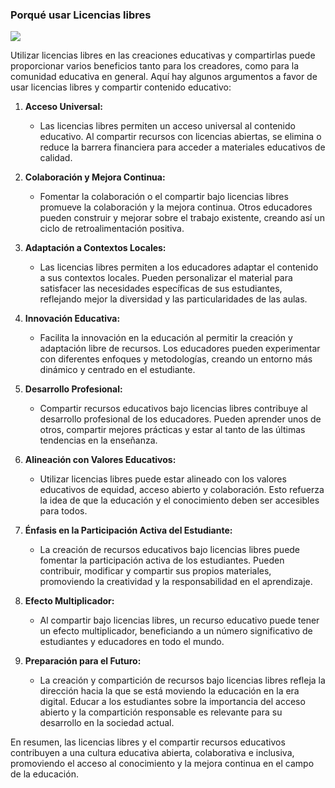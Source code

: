 ### Porqué usar Licencias libres

![](https://raw.githubusercontent.com/javacasm/Iniciacion-Herramientas-Digitales-Aula/main/images/icono-licencias.png)

Utilizar licencias libres en las creaciones educativas y compartirlas puede proporcionar varios beneficios tanto para los creadores, como para la comunidad educativa en general. Aquí hay algunos argumentos a favor de usar licencias libres y compartir contenido educativo:

1. **Acceso Universal:**
   - Las licencias libres permiten un acceso universal al contenido educativo. Al compartir recursos con licencias abiertas, se elimina o reduce la barrera financiera para acceder a materiales educativos de calidad.

2. **Colaboración y Mejora Continua:**
   - Fomentar la colaboración o el compartir bajo licencias libres promueve la colaboración y la mejora continua. Otros educadores pueden construir y mejorar sobre el trabajo existente, creando así un ciclo de retroalimentación positiva.

3. **Adaptación a Contextos Locales:**
   - Las licencias libres permiten a los educadores adaptar el contenido a sus contextos locales. Pueden personalizar el material para satisfacer las necesidades específicas de sus estudiantes, reflejando mejor la diversidad y las particularidades de las aulas.

4. **Innovación Educativa:**
   - Facilita la innovación en la educación al permitir la creación y adaptación libre de recursos. Los educadores pueden experimentar con diferentes enfoques y metodologías, creando un entorno más dinámico y centrado en el estudiante.

5. **Desarrollo Profesional:**
   - Compartir recursos educativos bajo licencias libres contribuye al desarrollo profesional de los educadores. Pueden aprender unos de otros, compartir mejores prácticas y estar al tanto de las últimas tendencias en la enseñanza.

6. **Alineación con Valores Educativos:**
   - Utilizar licencias libres puede estar alineado con los valores educativos de equidad, acceso abierto y colaboración. Esto refuerza la idea de que la educación y el conocimiento deben ser accesibles para todos.

7. **Énfasis en la Participación Activa del Estudiante:**
   - La creación de recursos educativos bajo licencias libres puede fomentar la participación activa de los estudiantes. Pueden contribuir, modificar y compartir sus propios materiales, promoviendo la creatividad y la responsabilidad en el aprendizaje.

8. **Efecto Multiplicador:**
   - Al compartir bajo licencias libres, un recurso educativo puede tener un efecto multiplicador, beneficiando a un número significativo de estudiantes y educadores en todo el mundo.

9. **Preparación para el Futuro:**
   - La creación y compartición de recursos bajo licencias libres refleja la dirección hacia la que se está moviendo la educación en la era digital. Educar a los estudiantes sobre la importancia del acceso abierto y la compartición responsable es relevante para su desarrollo en la sociedad actual.

En resumen, las licencias libres y el compartir recursos educativos contribuyen a una cultura educativa abierta, colaborativa e inclusiva, promoviendo el acceso al conocimiento y la mejora continua en el campo de la educación.
